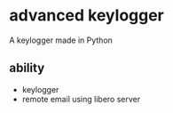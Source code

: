 # advanced keylogger
A keylogger made in Python
## ability
- keylogger
- remote email using libero server